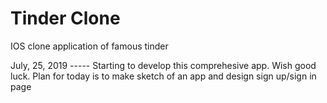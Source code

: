 # Tinder Clone
IOS clone application of famous tinder 

July, 25, 2019 ----- Starting to develop this comprehesive app. Wish good luck. Plan for today is to make sketch of an app and design sign up/sign in page
